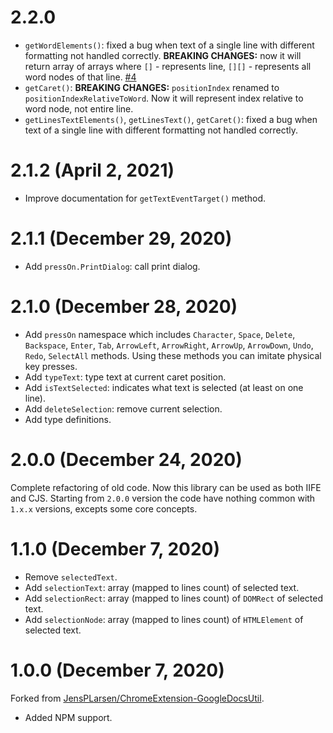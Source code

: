 # 2.2.0

- `getWordElements()`: fixed a bug when text of a single line with different formatting not handled correctly. **BREAKING CHANGES:** now it will return array of arrays where `[]` - represents line, `[][]` - represents all word nodes of that line. [#4](https://github.com/Amaimersion/google-docs-utils/issues/4)
- `getCaret()`: **BREAKING CHANGES:** `positionIndex` renamed to `positionIndexRelativeToWord`. Now it will represent index relative to word node, not entire line.
- `getLinesTextElements()`, `getLinesText()`, `getCaret()`: fixed a bug when text of a single line with different formatting not handled correctly.


# 2.1.2 (April 2, 2021)

- Improve documentation for `getTextEventTarget()` method.


# 2.1.1 (December 29, 2020)

- Add `pressOn.PrintDialog`: call print dialog.


# 2.1.0 (December 28, 2020)

- Add `pressOn` namespace which includes `Character`, `Space`, `Delete`, `Backspace`, `Enter`, `Tab`, `ArrowLeft`, `ArrowRight`, `ArrowUp`, `ArrowDown`, `Undo`, `Redo`, `SelectAll` methods. Using these methods you can imitate physical key presses.
- Add `typeText`: type text at current caret position.
- Add `isTextSelected`: indicates what text is selected (at least on one line).
- Add `deleteSelection`: remove current selection.
- Add type definitions.


# 2.0.0 (December 24, 2020)

Complete refactoring of old code. Now this library can be used as both IIFE and CJS. Starting from `2.0.0` version the code have nothing common with `1.x.x` versions, excepts some core concepts.


# 1.1.0 (December 7, 2020)

- Remove `selectedText`.
- Add `selectionText`: array (mapped to lines count) of selected text.
- Add `selectionRect`: array (mapped to lines count) of `DOMRect` of selected text.
- Add `selectionNode`: array (mapped to lines count) of `HTMLElement` of selected text.


# 1.0.0 (December 7, 2020)

Forked from [JensPLarsen/ChromeExtension-GoogleDocsUtil](https://github.com/JensPLarsen/ChromeExtension-GoogleDocsUtil).

- Added NPM support.

